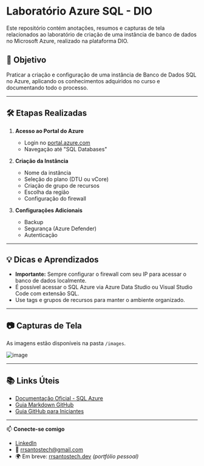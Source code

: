 # Laboratório Azure SQL - DIO

Este repositório contém anotações, resumos e capturas de tela relacionados ao laboratório de criação de uma instância de banco de dados no Microsoft Azure, realizado na plataforma DIO.

## 📌 Objetivo
Praticar a criação e configuração de uma instância de Banco de Dados SQL no Azure, aplicando os conhecimentos adquiridos no curso e documentando todo o processo.

---

## 🛠️ Etapas Realizadas

1. **Acesso ao Portal do Azure**
   - Login no [portal.azure.com](https://portal.azure.com)
   - Navegação até "SQL Databases"

2. **Criação da Instância**
   - Nome da instância
   - Seleção do plano (DTU ou vCore)
   - Criação de grupo de recursos
   - Escolha da região
   - Configuração do firewall

3. **Configurações Adicionais**
   - Backup
   - Segurança (Azure Defender)
   - Autenticação

---

## 💡 Dicas e Aprendizados

- **Importante:** Sempre configurar o firewall com seu IP para acessar o banco de dados localmente.
- É possível acessar o SQL Azure via Azure Data Studio ou Visual Studio Code com extensão SQL.
- Use tags e grupos de recursos para manter o ambiente organizado.

---

## 📷 Capturas de Tela

As imagens estão disponíveis na pasta `/images`.

![image](https://github.com/user-attachments/assets/ff4db5e6-33e4-4476-84e5-7c602e0b49ba)


---

## 📚 Links Úteis

- [Documentação Oficial - SQL Azure](https://learn.microsoft.com/pt-br/azure/azure-sql/database/single-database-overview)
- [Guia Markdown GitHub](https://guides.github.com/features/mastering-markdown/)
- [Guia GitHub para Iniciantes](https://docs.github.com/pt/get-started/quickstart/hello-world)

---

📫 **Conecte-se comigo**
- [LinkedIn](https://www.linkedin.com/in/rrsantostech)
- 📧 rrsantostech@gmail.com 
- 🌍 Em breve: [rrsantostech.dev](https://sitebc.com.br) *(portfólio pessoal)*
